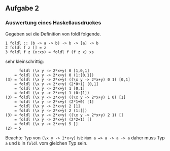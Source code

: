 ## Aufgabe 2
### Auswertung eines Haskellausdruckes

Gegeben sei die Definition von foldl folgende.
```
1 foldl :: (b -> a -> b) -> b -> [a] -> b
2 foldl f z [] = z
3 foldl f z (x:xs) = foldl f (f z x) xs
```

sehr kleinschrittig:
```
      foldl (\x y -> 2*x+y) 0 [1,0,1]
    = foldl (\x y -> 2*x+y) 0 (1:[0,1])
(3) = foldl (\x y -> 2*x+y) ((\x y -> 2*x+y) 0 1) [0,1]
    = foldl (\x y -> 2*x+y) (2*0+1) [0,1]
    = foldl (\x y -> 2*x+y) 1 [0,1]
    = foldl (\x y -> 2*x+y) 1 (0:[1])
(3) = foldl (\x y -> 2*x+y) ((\x y -> 2*x+y) 1 0) [1]
    = foldl (\x y -> 2*x+y) (2*1+0) [1]
    = foldl (\x y -> 2*x+y) 2 [1]
    = foldl (\x y -> 2*x+y) 2 (1:[])
(3) = foldl (\x y -> 2*x+y) ((\x y -> 2*x+y) 2 1) []
    = foldl (\x y -> 2*x+y) (2*2+1) []
    = foldl (\x y -> 2*x+y) 5 []
(2) = 5
```

Beachte Typ von `(\x y -> 2*x+y)` ist:
`Num a => a -> a -> a`
daher muss Typ `a` und `b` in `foldl` vom gleichen Typ sein.


